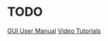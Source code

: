 # TODO

[GUI User Manual](https://docs-support.compliance-robotics.com/User-Manual-136582ce7d3a8087a6ddd36a4f3ed1b2)
[Video Tutorials](https://docs-support.compliance-robotics.com/Video-Tutorials-138582ce7d3a8077bb51c7dcd901fa49)